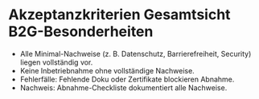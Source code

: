 # Akzeptanzkriterien Gesamtsicht B2G-Besonderheiten

- Alle Minimal-Nachweise (z. B. Datenschutz, Barrierefreiheit, Security) liegen vollständig vor.
- Keine Inbetriebnahme ohne vollständige Nachweise.
- Fehlerfälle: Fehlende Doku oder Zertifikate blockieren Abnahme.
- Nachweis: Abnahme-Checkliste dokumentiert alle Nachweise.
